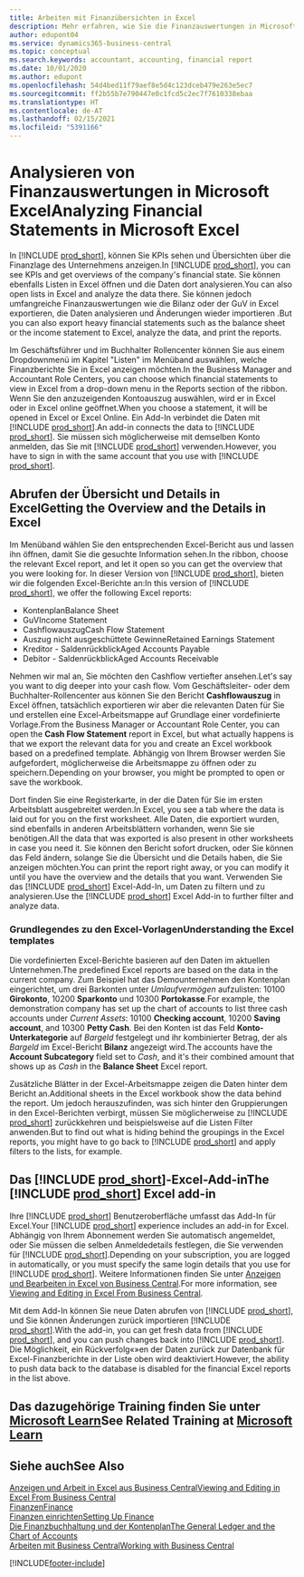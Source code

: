 ```yaml
---
title: Arbeiten mit Finanzübersichten in Excel
description: Mehr erfahren, wie Sie die Finanzauswertungen in Microsoft Excel von Business Central für eine bessere Analyse öffnen können.
author: edupont04
ms.service: dynamics365-business-central
ms.topic: conceptual
ms.search.keywords: accountant, accounting, financial report
ms.date: 10/01/2020
ms.author: edupont
ms.openlocfilehash: 54d4bed11f79aef8e5d4c123dceb479e263e5ec7
ms.sourcegitcommit: ff2b55b7e790447e0c1fcd5c2ec7f7610338ebaa
ms.translationtype: HT
ms.contentlocale: de-AT
ms.lasthandoff: 02/15/2021
ms.locfileid: "5391166"
---
```

# <a name="analyzing-financial-statements-in-microsoft-excel"></a><span data-ttu-id="e2ab2-103">Analysieren von Finanzauswertungen in Microsoft Excel</span><span class="sxs-lookup"><span data-stu-id="e2ab2-103">Analyzing Financial Statements in Microsoft Excel</span></span>

<span data-ttu-id="e2ab2-104">In [!INCLUDE [prod_short](includes/prod_short.md)], können Sie KPIs sehen und Übersichten über die Finanzlage des Unternehmens anzeigen.</span><span class="sxs-lookup"><span data-stu-id="e2ab2-104">In [!INCLUDE [prod_short](includes/prod_short.md)], you can see KPIs and get overviews of the company's financial state.</span></span> <span data-ttu-id="e2ab2-105">Sie können ebenfalls Listen in Excel öffnen und die Daten dort analysieren.</span><span class="sxs-lookup"><span data-stu-id="e2ab2-105">You can also open lists in Excel and analyze the data there.</span></span> <span data-ttu-id="e2ab2-106">Sie können jedoch umfangreiche Finanzauswertungen wie die Bilanz oder der GuV in Excel exportieren, die Daten analysieren und Änderungen wieder importieren .</span><span class="sxs-lookup"><span data-stu-id="e2ab2-106">But you can also export heavy financial statements such as the balance sheet or the income statement to Excel, analyze the data, and print the reports.</span></span>  

<span data-ttu-id="e2ab2-107">Im Geschäftsführer und im Buchhalter Rollencenter können Sie aus einem Dropdownmenü im Kapitel "Listen" im Menüband auswählen, welche Finanzberichte Sie in Excel anzeigen möchten.</span><span class="sxs-lookup"><span data-stu-id="e2ab2-107">In the Business Manager and Accountant Role Centers, you can choose which financial statements to view in Excel from a drop-down menu in the Reports section of the ribbon.</span></span> <span data-ttu-id="e2ab2-108">Wenn Sie den anzuzeigenden Kontoauszug auswählen, wird er in Excel oder in Excel online geöffnet.</span><span class="sxs-lookup"><span data-stu-id="e2ab2-108">When you choose a statement, it will be opened in Excel or Excel Online.</span></span> <span data-ttu-id="e2ab2-109">Ein Add-In verbindet die Daten mit [!INCLUDE [prod_short](includes/prod_short.md)].</span><span class="sxs-lookup"><span data-stu-id="e2ab2-109">An add-in connects the data to [!INCLUDE [prod_short](includes/prod_short.md)].</span></span> <span data-ttu-id="e2ab2-110">Sie müssen sich möglicherweise mit demselben Konto anmelden, das Sie mit [!INCLUDE [prod_short](includes/prod_short.md)] verwenden.</span><span class="sxs-lookup"><span data-stu-id="e2ab2-110">However, you have to sign in with the same account that you use with [!INCLUDE [prod_short](includes/prod_short.md)].</span></span>  

## <a name="getting-the-overview-and-the-details-in-excel"></a><span data-ttu-id="e2ab2-111">Abrufen der Übersicht und Details in Excel</span><span class="sxs-lookup"><span data-stu-id="e2ab2-111">Getting the Overview and the Details in Excel</span></span>

<span data-ttu-id="e2ab2-112">Im Menüband wählen Sie den entsprechenden Excel-Bericht aus und lassen ihn öffnen, damit Sie die gesuchte Information sehen.</span><span class="sxs-lookup"><span data-stu-id="e2ab2-112">In the ribbon, choose the relevant Excel report, and let it open so you can get the overview that you were looking for.</span></span> <span data-ttu-id="e2ab2-113">In dieser Version von [!INCLUDE [prod_short](includes/prod_short.md)], bieten wir die folgenden Excel-Berichte an:</span><span class="sxs-lookup"><span data-stu-id="e2ab2-113">In this version of [!INCLUDE [prod_short](includes/prod_short.md)], we offer the following Excel reports:</span></span>

- <span data-ttu-id="e2ab2-114">Kontenplan</span><span class="sxs-lookup"><span data-stu-id="e2ab2-114">Balance Sheet</span></span>  
- <span data-ttu-id="e2ab2-115">GuV</span><span class="sxs-lookup"><span data-stu-id="e2ab2-115">Income Statement</span></span>  
- <span data-ttu-id="e2ab2-116">Cashflowauszug</span><span class="sxs-lookup"><span data-stu-id="e2ab2-116">Cash Flow Statement</span></span>  
- <span data-ttu-id="e2ab2-117">Auszug nicht ausgeschüttete Gewinne</span><span class="sxs-lookup"><span data-stu-id="e2ab2-117">Retained Earnings Statement</span></span>  
- <span data-ttu-id="e2ab2-118">Kreditor - Saldenrückblick</span><span class="sxs-lookup"><span data-stu-id="e2ab2-118">Aged Accounts Payable</span></span>  
- <span data-ttu-id="e2ab2-119">Debitor - Saldenrückblick</span><span class="sxs-lookup"><span data-stu-id="e2ab2-119">Aged Accounts Receivable</span></span>  

<span data-ttu-id="e2ab2-120">Nehmen wir mal an, Sie möchten den Cashflow vertiefter ansehen.</span><span class="sxs-lookup"><span data-stu-id="e2ab2-120">Let's say you want to dig deeper into your cash flow.</span></span> <span data-ttu-id="e2ab2-121">Vom Geschäftsleiter- oder dem Buchhalter-Rollencenter aus können Sie den Bericht **Cashflowauszug** in Excel öffnen, tatsächlich exportieren wir aber die relevanten Daten für Sie und erstellen eine Excel-Arbeitsmappe auf Grundlage einer vordefinierte Vorlage.</span><span class="sxs-lookup"><span data-stu-id="e2ab2-121">From the Business Manager or Accountant Role Center, you can open the **Cash Flow Statement** report in Excel, but what actually happens is that we export the relevant data for you and create an Excel workbook based on a predefined template.</span></span> <span data-ttu-id="e2ab2-122">Abhängig von Ihrem Browser werden Sie aufgefordert, möglicherweise die Arbeitsmappe zu öffnen oder zu speichern.</span><span class="sxs-lookup"><span data-stu-id="e2ab2-122">Depending on your browser, you might be prompted to open or save the workbook.</span></span>  

<span data-ttu-id="e2ab2-123">Dort finden Sie eine Registerkarte, in der die Daten für Sie im ersten Arbeitsblatt ausgebreitet werden.</span><span class="sxs-lookup"><span data-stu-id="e2ab2-123">In Excel, you see a tab where the data is laid out for you on the first worksheet.</span></span> <span data-ttu-id="e2ab2-124">Alle Daten, die exportiert wurden, sind ebenfalls in anderen Arbeitsblättern vorhanden, wenn Sie sie benötigen.</span><span class="sxs-lookup"><span data-stu-id="e2ab2-124">All the data that was exported is also present in other worksheets in case you need it.</span></span> <span data-ttu-id="e2ab2-125">Sie können den Bericht sofort drucken, oder Sie können das Feld ändern, solange Sie die Übersicht und die Details haben, die Sie anzeigen möchten.</span><span class="sxs-lookup"><span data-stu-id="e2ab2-125">You can print the report right away, or you can modify it until you have the overview and the details that you want.</span></span> <span data-ttu-id="e2ab2-126">Verwenden Sie das [!INCLUDE [prod_short](includes/prod_short.md)] Excel-Add-In, um Daten zu filtern und zu analysieren.</span><span class="sxs-lookup"><span data-stu-id="e2ab2-126">Use the [!INCLUDE [prod_short](includes/prod_short.md)] Excel Add-in to further filter and analyze data.</span></span>  

### <a name="understanding-the-excel-templates"></a><span data-ttu-id="e2ab2-127">Grundlegendes zu den Excel-Vorlagen</span><span class="sxs-lookup"><span data-stu-id="e2ab2-127">Understanding the Excel templates</span></span>

<span data-ttu-id="e2ab2-128">Die vordefinierten Excel-Berichte basieren auf den Daten im aktuellen Unternehmen.</span><span class="sxs-lookup"><span data-stu-id="e2ab2-128">The predefined Excel reports are based on the data in the current company.</span></span> <span data-ttu-id="e2ab2-129">Zum Beispiel hat das Demounternehmen den Kontenplan eingerichtet, um drei Barkonten unter *Umlaufvermögen* aufzulisten: 10100 **Girokonto**, 10200 **Sparkonto** und 10300 **Portokasse**.</span><span class="sxs-lookup"><span data-stu-id="e2ab2-129">For example, the demonstration company has set up the chart of accounts to list three cash accounts under *Current Assets*: 10100 **Checking account**, 10200 **Saving account**, and 10300 **Petty Cash**.</span></span> <span data-ttu-id="e2ab2-130">Bei den Konten ist das Feld **Konto-Unterkategorie** auf *Bargeld* festgelegt und ihr kombinierter Betrag, der als *Bargeld* im Excel-Bericht **Bilanz** angezeigt wird.</span><span class="sxs-lookup"><span data-stu-id="e2ab2-130">The accounts have the **Account Subcategory** field set to *Cash*, and it's their combined amount that shows up as *Cash* in the **Balance Sheet** Excel report.</span></span>  

<span data-ttu-id="e2ab2-131">Zusätzliche Blätter in der Excel-Arbeitsmappe zeigen die Daten hinter dem Bericht an.</span><span class="sxs-lookup"><span data-stu-id="e2ab2-131">Additional sheets in the Excel workbook show the data behind the report.</span></span> <span data-ttu-id="e2ab2-132">Um jedoch herauszufinden, was sich hinter den Gruppierungen in den Excel-Berichten verbirgt, müssen Sie möglicherweise zu [!INCLUDE [prod_short](includes/prod_short.md)] zurückkehren und beispielsweise auf die Listen Filter anwenden.</span><span class="sxs-lookup"><span data-stu-id="e2ab2-132">But to find out what is hiding behind the groupings in the Excel reports, you might have to go back to [!INCLUDE [prod_short](includes/prod_short.md)] and apply filters to the lists, for example.</span></span>  

## <a name="the-prod_short-excel-add-in"></a><span data-ttu-id="e2ab2-133">Das [!INCLUDE [prod_short](includes/prod_short.md)]-Excel-Add-in</span><span class="sxs-lookup"><span data-stu-id="e2ab2-133">The [!INCLUDE [prod_short](includes/prod_short.md)] Excel add-in</span></span>

<span data-ttu-id="e2ab2-134">Ihre [!INCLUDE [prod_short](includes/prod_short.md)] Benutzeroberfläche umfasst das Add-In für Excel.</span><span class="sxs-lookup"><span data-stu-id="e2ab2-134">Your [!INCLUDE [prod_short](includes/prod_short.md)] experience includes an add-in for Excel.</span></span> <span data-ttu-id="e2ab2-135">Abhängig von Ihrem Abonnement werden Sie automatisch angemeldet, oder Sie müssen die selben Anmeldedetails festlegen, die Sie verwenden für [!INCLUDE [prod_short](includes/prod_short.md)].</span><span class="sxs-lookup"><span data-stu-id="e2ab2-135">Depending on your subscription, you are logged in automatically, or you must specify the same login details that you use for [!INCLUDE [prod_short](includes/prod_short.md)].</span></span> <span data-ttu-id="e2ab2-136">Weitere Informationen finden Sie unter [Anzeigen und Bearbeiten in Excel von Business Central](across-work-with-excel.md).</span><span class="sxs-lookup"><span data-stu-id="e2ab2-136">For more information, see [Viewing and Editing in Excel From Business Central](across-work-with-excel.md).</span></span>  

<span data-ttu-id="e2ab2-137">Mit dem Add-In können Sie neue Daten abrufen von [!INCLUDE [prod_short](includes/prod_short.md)], und Sie können Änderungen zurück importieren [!INCLUDE [prod_short](includes/prod_short.md)].</span><span class="sxs-lookup"><span data-stu-id="e2ab2-137">With the add-in, you can get fresh data from [!INCLUDE [prod_short](includes/prod_short.md)], and you can push changes back into [!INCLUDE [prod_short](includes/prod_short.md)].</span></span> <span data-ttu-id="e2ab2-138">Die Möglichkeit, ein Rückverfolg«»en der Daten zurück zur Datenbank für Excel-Finanzberichte in der Liste oben wird deaktiviert.</span><span class="sxs-lookup"><span data-stu-id="e2ab2-138">However, the ability to push data back to the database is disabled for the financial Excel reports in the list above.</span></span>  

## <a name="see-related-training-at-microsoft-learn"></a><span data-ttu-id="e2ab2-139">Das dazugehörige Training finden Sie unter [Microsoft Learn](/learn/modules/configure-powerbi-excel-dynamics-365-business-central/index)</span><span class="sxs-lookup"><span data-stu-id="e2ab2-139">See Related Training at [Microsoft Learn](/learn/modules/configure-powerbi-excel-dynamics-365-business-central/index)</span></span>

## <a name="see-also"></a><span data-ttu-id="e2ab2-140">Siehe auch</span><span class="sxs-lookup"><span data-stu-id="e2ab2-140">See Also</span></span>

[<span data-ttu-id="e2ab2-141">Anzeigen und Arbeit in Excel aus Business Central</span><span class="sxs-lookup"><span data-stu-id="e2ab2-141">Viewing and Editing in Excel From Business Central</span></span>](across-work-with-excel.md)  
[<span data-ttu-id="e2ab2-142">Finanzen</span><span class="sxs-lookup"><span data-stu-id="e2ab2-142">Finance</span></span>](finance.md)  
[<span data-ttu-id="e2ab2-143">Finanzen einrichten</span><span class="sxs-lookup"><span data-stu-id="e2ab2-143">Setting Up Finance</span></span>](finance-setup-finance.md)  
[<span data-ttu-id="e2ab2-144">Die Finanzbuchhaltung und der Kontenplan</span><span class="sxs-lookup"><span data-stu-id="e2ab2-144">The General Ledger and the Chart of Accounts</span></span>](finance-general-ledger.md)  
[<span data-ttu-id="e2ab2-145">Arbeiten mit  Business Central</span><span class="sxs-lookup"><span data-stu-id="e2ab2-145">Working with Business Central</span></span>](ui-work-product.md)  


[!INCLUDE[footer-include](includes/footer-banner.md)]
